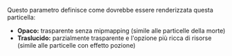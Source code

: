 Questo parametro definisce come dovrebbe essere renderizzata questa particella:

* **Opaco:** trasparente senza mipmapping (simile alle particelle della morte)
* **Traslucido:** parzialmente trasparente e l'opzione più ricca di risorse (simile alle particelle con effetto pozione)
